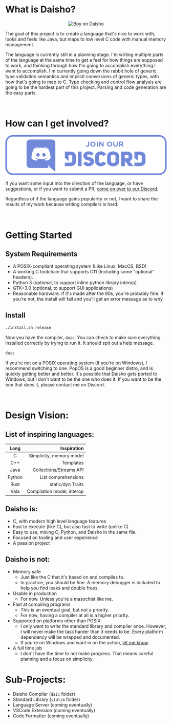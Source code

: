 # What is Daisho?

<p align="center">
<img src="https://github.com/apaz-cli/apaz-cli.github.io/raw/7c2d224aae86f228347dadbdcd22c159cfcfcb52/Daisho.png", alt="Boy on Daisho">
</p>

The goal of this project is to create a language that's nice to work with, looks and feels like Java, but maps to low level C code with manual memory management.

The language is currently still in a planning stage. I'm writing multiple parts of the language at the same time to get a feel for how things are supposed to work, and thinking through how I'm going to accomplish everything I want to accomplish. I'm currently going down the rabbit hole of generic type validation semantics and implicit conversions of generic types, with how that's going to map to C. Type checking and control flow analysis are going to be the hardest part of this project. Parsing and code generation are the easy parts.

<br>

# How can I get involved?

<a href="https://discord.gg/yM8ZBDHGdR">
<p align="center">
<img src="https://github.com/apaz-cli/apaz-cli.github.io/blob/7c2d224aae86f228347dadbdcd22c159cfcfcb52/Join%20Our%20Discord.png?raw=true">
</p>
</a>

If you want some input into the direction of the language, or have suggestions, or if you want to submit a PR, <a href="https://discord.gg/yM8ZBDHGdR">come on over to our Discord</a>.

Regardless of if the language gains popularity or not, I want to share the results of my work because writing compilers is hard.  

<br>

# Getting Started

## System Requirements

* A POSIX-compliant operating system (Like Linux, MacOS, BSD)
* A working C toolchain that supports C11 (Including some "optional" headers).
* Python 3 (optional, to support inline python library interop)
* GTK+3.0 (optional, to support GUI applications)
* Reasonable hardware. If it's made after the 90s, you're probably fine. If you're not, the install will fail and you'll get an error message as to why.


## Install

```bash
./install.sh release
```

Now you have the compiler, `daic`. You can check to make sure everything installed correctly by trying to run it. It should spit out a help message.

```bash
daic
```

If you're not on a POSIX operating system (If you're on Windows), I recommend switching to one. PopOS is a good beginner distro, and is quickly getting better and better. It's possible that Daisho gets ported to Windows, but I don't want to be the one who does it. If you want to be the one that does it, please contact me on Discord.


<br>


# Design Vision:

## List of inspiring languages:
| Lang   | Inspiration                |
| :----: | -------------------------: |
| C      | Simplicity, memory model   |
| C++    | Templates                  |
| Java   | Collections/Streams API    |
| Python | List comprehensions        |
| Rust   | static/dyn Traits          |
| Vala   | Compilation model, interop |


## Daisho is:
* C, with modern high level language features
* Fast to execute (like C), but also fast to write (unlike C)
* Easy to use, mixing C, Python, and Daisho in the same file.
* Focused on tooling and user experience
* A passion project


## Daisho is not:
* Memory safe
  * Just like the C that it's based on and compiles to.
  * In practice, you should be fine. A memory debugger is included to help you find leaks and double frees.
* Usable in production
  * For now. Unless you're a masochist like me.
* Fast at compiling programs
  * This is an eventual goal, but not a priority.
  * For now, having a compiler at all is a higher priority.
* Supported on platforms other than POSIX
  * I only want to write the standard library and compiler once. However, I will never make the task harder than it needs to be. Every platform dependency will be wrapped and documented.
  * If you're on Windows and want in on the action, <a href="https://discord.gg/yM8ZBDHGdR">let me know</a>.
* A full time job
  * I don't have the time to not make progress. That means careful planning and a focus on simplicity.


# Sub-Projects:
* Daisho Compiler  (`daic` folder)
* Standard Library (`stdlib` folder)
* Language Server  (coming eventually)
* VSCode Extension (coming eventually)
* Code Formatter   (coming eventually)
